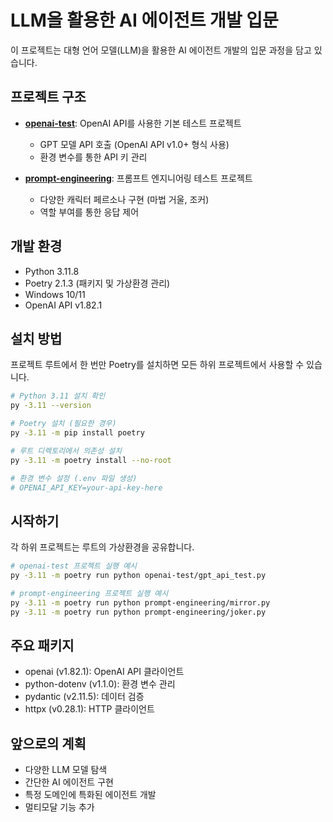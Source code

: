 # LLM을 활용한 AI 에이전트 개발 입문

이 프로젝트는 대형 언어 모델(LLM)을 활용한 AI 에이전트 개발의 입문 과정을 담고 있습니다.

## 프로젝트 구조

- **[openai-test](./openai-test)**: OpenAI API를 사용한 기본 테스트 프로젝트
  - GPT 모델 API 호출 (OpenAI API v1.0+ 형식 사용)
  - 환경 변수를 통한 API 키 관리

- **[prompt-engineering](./prompt-engineering)**: 프롬프트 엔지니어링 테스트 프로젝트
  - 다양한 캐릭터 페르소나 구현 (마법 거울, 조커)
  - 역할 부여를 통한 응답 제어

## 개발 환경

- Python 3.11.8
- Poetry 2.1.3 (패키지 및 가상환경 관리)
- Windows 10/11
- OpenAI API v1.82.1

## 설치 방법

프로젝트 루트에서 한 번만 Poetry를 설치하면 모든 하위 프로젝트에서 사용할 수 있습니다.

```bash
# Python 3.11 설치 확인
py -3.11 --version

# Poetry 설치 (필요한 경우)
py -3.11 -m pip install poetry

# 루트 디렉토리에서 의존성 설치
py -3.11 -m poetry install --no-root

# 환경 변수 설정 (.env 파일 생성)
# OPENAI_API_KEY=your-api-key-here
```

## 시작하기

각 하위 프로젝트는 루트의 가상환경을 공유합니다.

```bash
# openai-test 프로젝트 실행 예시
py -3.11 -m poetry run python openai-test/gpt_api_test.py

# prompt-engineering 프로젝트 실행 예시
py -3.11 -m poetry run python prompt-engineering/mirror.py
py -3.11 -m poetry run python prompt-engineering/joker.py
```

## 주요 패키지

- openai (v1.82.1): OpenAI API 클라이언트
- python-dotenv (v1.1.0): 환경 변수 관리
- pydantic (v2.11.5): 데이터 검증
- httpx (v0.28.1): HTTP 클라이언트

## 앞으로의 계획

- 다양한 LLM 모델 탐색
- 간단한 AI 에이전트 구현
- 특정 도메인에 특화된 에이전트 개발
- 멀티모달 기능 추가 
